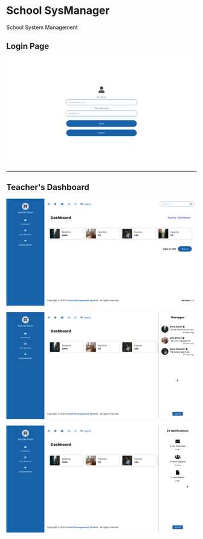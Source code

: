# School SysManager

School System Management

## Login Page
![Login Page Image](./assets/img/Captura%20de%20tela%20de%202024-01-02%2000-09-59.png)

----------

## Teacher's Dashboard
![Teacher's Dashboard Image](./assets/img/Captura%20de%20tela%20de%202024-01-03%2014-35-33.png)

![Dashboard with Messages Sidebar Opened](./assets/img/Captura%20de%20tela%20de%202024-01-03%2014-35-53.png)

![Dashboard with Notifications Sidebar Opened](./assets/img/Captura%20de%20tela%20de%202024-01-03%2014-36-09.png)